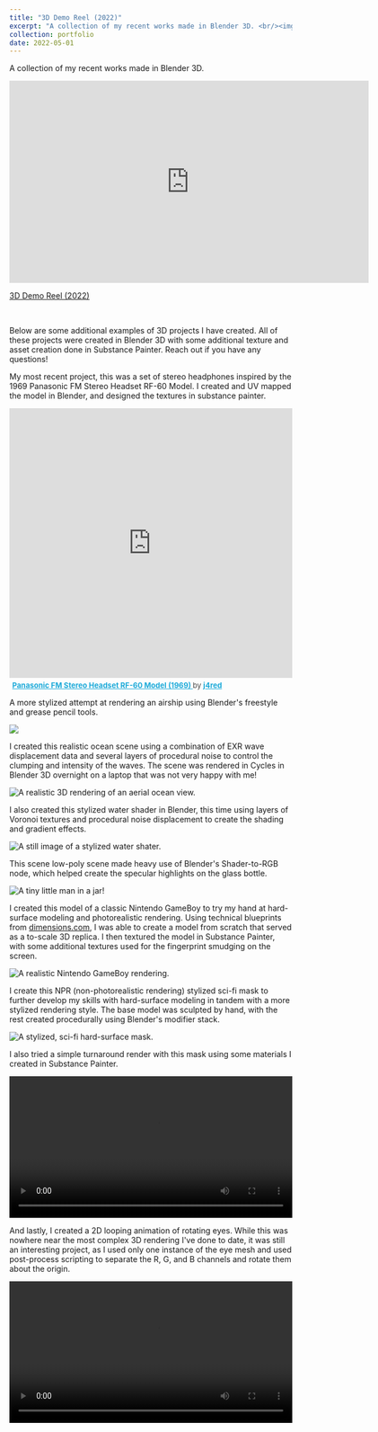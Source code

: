 ```yaml
---
title: "3D Demo Reel (2022)"
excerpt: "A collection of my recent works made in Blender 3D. <br/><img src='/images/3D/ocean.png'>"
collection: portfolio
date: 2022-05-01
---
```


A collection of my recent works made in Blender 3D.

<iframe src="https://player.vimeo.com/video/707433957?h=3586727586" width="640" height="360" frameborder="0" allow="autoplay; fullscreen; picture-in-picture" allowfullscreen style="margin-left:auto; margin-right:auto;"></iframe>
<p><a href="https://vimeo.com/707433957">3D Demo Reel (2022)</a></p><br>

Below are some additional examples of 3D projects I have created. All of these projects were created in Blender 3D with some additional texture and asset creation done in Substance Painter. Reach out if you have any questions!

My most recent project, this was a set of stereo headphones inspired by the 1969 Panasonic FM Stereo Headset RF-60 Model. I created and UV mapped the model in Blender, and designed the textures in substance painter.

<div class="sketchfab-embed-wrapper"> 
<iframe style="margin: auto;" width="100%" height="480px" title="Panasonic FM Stereo Headset RF-60 Model (1969)" frameborder="0" allowfullscreen mozallowfullscreen="true" webkitallowfullscreen="true" allow="autoplay; fullscreen; xr-spatial-tracking" xr-spatial-tracking execution-while-out-of-viewport execution-while-not-rendered web-share src="https://sketchfab.com/models/f430e1eaad424903bc282ced28da32a8/embed?ui_theme=dark&dnt=1"> </iframe> <p style="font-size: 13px; font-weight: normal; margin: 5px; color: #4A4A4A;"> <a href="https://sketchfab.com/3d-models/panasonic-fm-stereo-headset-rf-60-model-1969-f430e1eaad424903bc282ced28da32a8?utm_medium=embed&utm_campaign=share-popup&utm_content=f430e1eaad424903bc282ced28da32a8" target="_blank" style="font-weight: bold; color: #1CAAD9;"> Panasonic FM Stereo Headset RF-60 Model (1969) </a> by <a href="https://sketchfab.com/j4red?utm_medium=embed&utm_campaign=share-popup&utm_content=f430e1eaad424903bc282ced28da32a8" target="_blank" style="font-weight: bold; color: #1CAAD9;"> j4red </a></p>
</div>

A more stylized attempt at rendering an airship using Blender's freestyle and grease pencil tools. 

![](/images/3D/fightership.png)

I created this realistic ocean scene using a combination of EXR wave displacement data and several layers of procedural noise to control the clumping and intensity of the waves. The scene was rendered in Cycles in Blender 3D overnight on a laptop that was not very happy with me!

![A realistic 3D rendering of an aerial ocean view.](/images/3D/ocean.png)

I also created this stylized water shader in Blender, this time using layers of Voronoi textures and procedural noise displacement to create the shading and gradient effects.

![A still image of a stylized water shater.](/images/3D/water.png)

This scene low-poly scene made heavy use of Blender's Shader-to-RGB node, which helped create the specular highlights on the glass bottle.

![A tiny little man in a jar!](/images/3D/homunculus.png)

I created this model of a classic Nintendo GameBoy to try my hand at hard-surface modeling and photorealistic rendering. Using technical blueprints from [dimensions.com](https://www.dimensions.com/element/game-boy), I was able to create a model from scratch that served as a to-scale 3D replica. I then textured the model in Substance Painter, with some additional textures used for the fingerprint smudging on the screen.

![A realistic Nintendo GameBoy rendering.](/images/3D/gameboy.png)

I create this NPR (non-photorealistic rendering) stylized sci-fi mask to further develop my skills with hard-surface modeling in tandem with a more stylized rendering style. The base model was sculpted by hand, with the rest created procedurally using Blender's modifier stack.

![A stylized, sci-fi hard-surface mask.](/images/3D/hard_surface_mask.png)

I also tried a simple turnaround render with this mask using some materials I created in Substance Painter.

<video width="100%" controls loop>
  <source src="/images/3D/scifimaskpbr.mp4" type="video/mp4">
</video>

And lastly, I created a 2D looping animation of rotating eyes. While this was nowhere near the most complex 3D rendering I've done to date, it was still an interesting project, as I used only one instance of the eye mesh and used post-process scripting to separate the R, G, and B channels and rotate them about the origin.

<video width="100%" controls loop>
  <source src="/images/3D/eye_colors.mp4" type="video/mp4">
</video>
